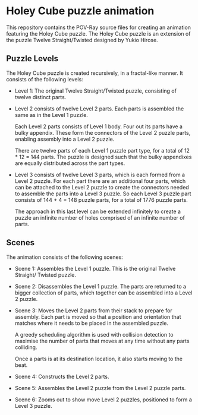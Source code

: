 # Holey Cube puzzle animation

This repository contains the POV-Ray source files for creating an animation
featuring the Holey Cube puzzle. The Holey Cube puzzle is an extension of the
puzzle Twelve Straight/Twisted designed by Yukio Hirose.

## Puzzle Levels

The Holey Cube puzzle is created recursively, in a fractal-like manner. It
consists of the following levels:

- Level 1: The original Twelve Straight/Twisted puzzle, consisting of twelve
  distinct parts.

- Level 2 consists of twelve Level 2 parts. Each parts is assembled the same
  as in the Level 1 puzzle.

  Each Level 2 parts consists of Level 1 body. Four out its parts have a bulky
  appendix. These form the connectors of the Level 2 puzzle parts, enabling
  assembly into a Level 2 puzzle.

  There are twelve parts of each Level 1 puzzle part type, for a total of
  12 * 12 = 144 parts. The puzzle is designed such that the bulky appendixes
  are equally distributed across the part types.

- Level 3 consists of twelve Level 3 parts, which is each formed from a
  Level 2 puzzle. For each part there are an additional four parts, which
  can be attached to the Level 2 puzzle to create the connectors needed to
  assemble the parts into a Level 3 puzzle. So each Level 3 puzzle part
  consists of 144 + 4 = 148 puzzle parts, for a total of 1776 puzzle parts.

  The approach in this last level can be extended infinitely to create a
  puzzle an infinite number of holes comprised of an infinite number of parts.

## Scenes

The animation consists of the following scenes:

- Scene 1: Assembles the Level 1 puzzle. This is the original Twelve Straight/
  Twisted puzzle.

- Scene 2: Disassembles the Level 1 puzzle. The parts are returned to a
  bigger collection of parts, which together can be assembled into a Level 2
  puzzle.

- Scene 3: Moves the Level 2 parts from their stack to prepare for assembly.
  Each part is moved so that a position and orientation that matches where it
  needs to be placed in the assembled puzzle.

  A greedy scheduling algorithm is used with collision detection to maximise the
  number of parts that moves at any time without any parts colliding.

  Once a parts is at its destination location, it also starts moving to the beat.

- Scene 4: Constructs the Level 2 parts.

- Scene 5: Assembles the Level 2 puzzle from the Level 2 puzzle parts.

- Scene 6: Zooms out to show move Level 2 puzzles, positioned to form a Level 3
  puzzle.